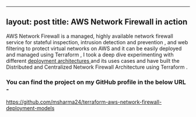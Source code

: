 
---
layout: post
title: AWS Network Firewall in action
---
AWS Network Firewall is a managed,  highly available network firewall service  for stateful inspection, intrusion detection and prevention , and web filtering to protect virtual networks on AWS and it  can be easily deployed and managed using Terraform , I took a deep dive experimenting with different [deployment architectures ](https://aws.amazon.com/blogs/networking-and-content-delivery/deployment-models-for-aws-network-firewall/) and its uses cases and have built the Distributed and Centralized Network Firewall Architecture using Terraform .

### You can find the project on my GitHub profile in the below URL -

https://github.com/msharma24/terraform-aws-network-firewall-deployment-models



